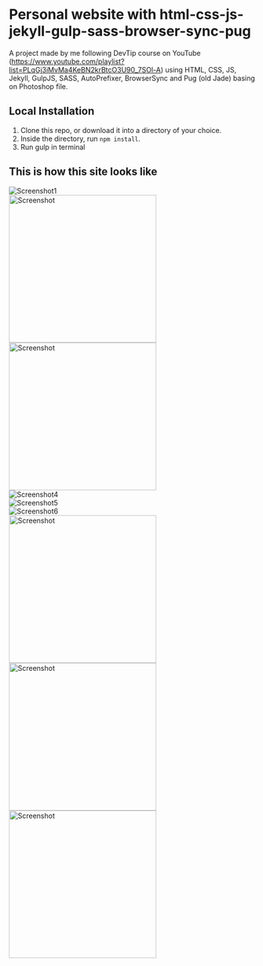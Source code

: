 Personal website with html-css-js-jekyll-gulp-sass-browser-sync-pug
=============================

A project made by me following DevTip course on YouTube (https://www.youtube.com/playlist?list=PLqGj3iMvMa4KeBN2krBtcO3U90_7SOl-A) using HTML, CSS, JS, Jekyll, GulpJS, SASS, AutoPrefixer, BrowserSync and Pug (old Jade) basing on Photoshop file.




## Local Installation

1. Clone this repo, or download it into a directory of your choice.
2. Inside the directory, run `npm install`.
3. Run gulp in terminal


## This is how this site looks like
![Screenshot1](/screenshots/1.png?raw=true "Screenshot1")
</br>
<img src="https://github.com/szymonhernik/Responsive_Personal_Website_Jekyll-Gulp-Sass-Browser-sync-Pug_DevTips/blob/master/screenshots/2.png" alt="Screenshot" width="300"/>
</br>
<img src="https://github.com/szymonhernik/Responsive_Personal_Website_Jekyll-Gulp-Sass-Browser-sync-Pug_DevTips/blob/master/screenshots/3.png" alt="Screenshot" width="300"/>
</br>
![Screenshot4](/screenshots/4.png?raw=true "Screenshot4")
</br>
![Screenshot5](/screenshots/5.png?raw=true "Screenshot5")
</br>
![Screenshot6](/screenshots/6.png?raw=true "Screenshot6")
</br>
<img src="https://github.com/szymonhernik/Responsive_Personal_Website_Jekyll-Gulp-Sass-Browser-sync-Pug_DevTips/blob/master/screenshots/7.png" alt="Screenshot" width="300" float="left"/>
</br>
<img src="https://github.com/szymonhernik/Responsive_Personal_Website_Jekyll-Gulp-Sass-Browser-sync-Pug_DevTips/blob/master/screenshots/8.png" alt="Screenshot" width="300"/>
</br>
<img src="https://github.com/szymonhernik/Responsive_Personal_Website_Jekyll-Gulp-Sass-Browser-sync-Pug_DevTips/blob/master/screenshots/9.png" alt="Screenshot" width="300"/>
</br>
